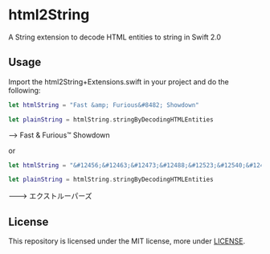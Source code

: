 # html2String
A String extension to decode HTML entities to string in Swift 2.0

## Usage

Import the html2String+Extensions.swift in your project and do the following:

```swift
let htmlString = "Fast &amp; Furious&#8482; Showdown"

let plainString = htmlString.stringByDecodingHTMLEntities
```
--> Fast &amp; Furious&#8482; Showdown

or 

```swift
let htmlString = "&#12456;&#12463;&#12473;&#12488;&#12523;&#12540;&#12497;&#12540;&#12474;"

let plainString = htmlString.stringByDecodingHTMLEntities
```
---> &#12456;&#12463;&#12473;&#12488;&#12523;&#12540;&#12497;&#12540;&#12474;

## License
This repository is licensed under the MIT license, more under
[LICENSE](LICENSE).

